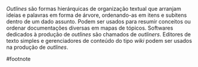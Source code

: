 _Outlines_ são formas hierárquicas de organização textual que arranjam ideias e palavras em forma de árvore, ordenando-as em itens e subitens dentro de um dado assunto. Podem ser usados para resumir conceitos ou ordenar documentações diversas em mapas de tópicos. Softwares dedicados à produção de _outlines_ são chamados de _outliners_. Editores de texto simples e gerenciadores de conteúdo do tipo _wiki_ podem ser usados na produção de _outlines_.

#footnote 